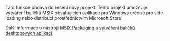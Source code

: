 ﻿Tato funkce přidává do řešení nový projekt. Tento projekt umožňuje vytváření balíčků MSIX obsahujících aplikace pro Windows určené pro side-loading nebo distribuci prostřednictvím Microsoft Storu.

Další informace o nástroji [MSIX Packaging](https://aka.ms/msix) a [vytváření balíčků desktopových aplikací](https://docs.microsoft.com/windows/apps/windows-app-sdk/single-project-msix)
